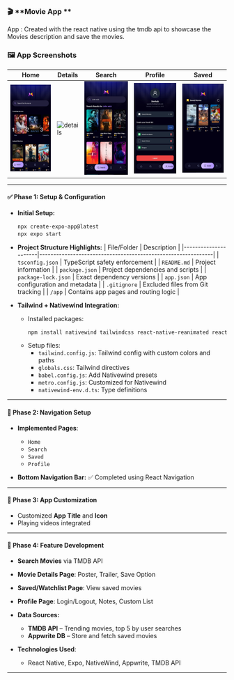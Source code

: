 ### 🎬 **Movie App **

App : Created with the react native using the tmdb api to showcase the Movies description and save the movies.

### 🖼️ App Screenshots

| Home | Details | Search | Profile | Saved |
|------|---------|--------|---------|-------|
| ![home](/image/home.jpg) | ![details](/image/deatil.jpg) | ![search](/image/search.jpg) | ![profile](/image/profile.jpg) | ![saved](/image/saved.jpg) |

---

#### ✅ **Phase 1: Setup & Configuration**
- **Initial Setup:**
  ```bash
  npx create-expo-app@latest
  npx expo start
  ```
- **Project Structure Highlights:**
  | File/Folder          | Description                                                  |
  |----------------------|--------------------------------------------------------------|
  | `tsconfig.json`      | TypeScript safety enforcement                                |
  | `README.md`          | Project information                                          |
  | `package.json`       | Project dependencies and scripts                             |
  | `package-lock.json`  | Exact dependency versions                                    |
  | `app.json`           | App configuration and metadata                               |
  | `.gitignore`         | Excluded files from Git tracking                             |
  | `/app`               | Contains app pages and routing logic                         |

- **Tailwind + Nativewind Integration:**
  - Installed packages:
    ```bash
    npm install nativewind tailwindcss react-native-reanimated react-native-safe-area-context
    ```
  - Setup files:
    - `tailwind.config.js`: Tailwind config with custom colors and paths
    - `globals.css`: Tailwind directives
    - `babel.config.js`: Add Nativewind presets
    - `metro.config.js`: Customized for Nativewind
    - `nativewind-env.d.ts`: Type definitions

---

#### 🚀 **Phase 2: Navigation Setup**
- **Implemented Pages**:
  - `Home`
  - `Search`
  - `Saved`
  - `Profile`

- **Bottom Navigation Bar:** ✅ Completed using React Navigation

---

#### 🎨 **Phase 3: App Customization**
- Customized **App Title** and **Icon**
- Playing videos integrated

---

#### 🔎 **Phase 4: Feature Development**
- **Search Movies** via TMDB API
- **Movie Details Page**: Poster, Trailer, Save Option
- **Saved/Watchlist Page**: View saved movies
- **Profile Page**: Login/Logout, Notes, Custom List

- **Data Sources:**
  - **TMDB API** – Trending movies, top 5 by user searches
  - **Appwrite DB** – Store and fetch saved movies
- **Technologies Used**: 
  - React Native, Expo, NativeWind, Appwrite, TMDB API

---


